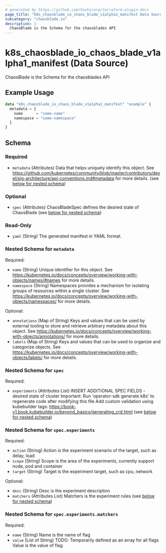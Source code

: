 ```yaml
---
# generated by https://github.com/hashicorp/terraform-plugin-docs
page_title: "k8s_chaosblade_io_chaos_blade_v1alpha1_manifest Data Source - terraform-provider-k8s"
subcategory: "chaosblade.io"
description: |-
  ChaosBlade is the Schema for the chaosblades API
---
```


# k8s_chaosblade_io_chaos_blade_v1alpha1_manifest (Data Source)

ChaosBlade is the Schema for the chaosblades API

## Example Usage

```terraform
data "k8s_chaosblade_io_chaos_blade_v1alpha1_manifest" "example" {
  metadata = {
    name      = "some-name"
    namespace = "some-namespace"
  }
}
```

<!-- schema generated by tfplugindocs -->
## Schema

### Required

- `metadata` (Attributes) Data that helps uniquely identify this object. See https://github.com/kubernetes/community/blob/master/contributors/devel/sig-architecture/api-conventions.md#metadata for more details. (see [below for nested schema](#nestedatt--metadata))

### Optional

- `spec` (Attributes) ChaosBladeSpec defines the desired state of ChaosBlade (see [below for nested schema](#nestedatt--spec))

### Read-Only

- `yaml` (String) The generated manifest in YAML format.

<a id="nestedatt--metadata"></a>
### Nested Schema for `metadata`

Required:

- `name` (String) Unique identifier for this object. See https://kubernetes.io/docs/concepts/overview/working-with-objects/names/#names for more details.
- `namespace` (String) Namespaces provides a mechanism for isolating groups of resources within a single cluster. See https://kubernetes.io/docs/concepts/overview/working-with-objects/namespaces/ for more details.

Optional:

- `annotations` (Map of String) Keys and values that can be used by external tooling to store and retrieve arbitrary metadata about this object. See https://kubernetes.io/docs/concepts/overview/working-with-objects/annotations/ for more details.
- `labels` (Map of String) Keys and values that can be used to organize and categorize objects. See https://kubernetes.io/docs/concepts/overview/working-with-objects/labels/ for more details.


<a id="nestedatt--spec"></a>
### Nested Schema for `spec`

Required:

- `experiments` (Attributes List) INSERT ADDITIONAL SPEC FIELDS - desired state of cluster Important: Run 'operator-sdk generate k8s' to regenerate code after modifying this file Add custom validation using kubebuilder tags: https://book-v1.book.kubebuilder.io/beyond_basics/generating_crd.html (see [below for nested schema](#nestedatt--spec--experiments))

<a id="nestedatt--spec--experiments"></a>
### Nested Schema for `spec.experiments`

Required:

- `action` (String) Action is the experiment scenario of the target, such as delay, load
- `scope` (String) Scope is the area of the experiments, currently support node, pod and container
- `target` (String) Target is the experiment target, such as cpu, network

Optional:

- `desc` (String) Desc is the experiment description
- `matchers` (Attributes List) Matchers is the experiment rules (see [below for nested schema](#nestedatt--spec--experiments--matchers))

<a id="nestedatt--spec--experiments--matchers"></a>
### Nested Schema for `spec.experiments.matchers`

Required:

- `name` (String) Name is the name of flag
- `value` (List of String) TODO: Temporarily defined as an array for all flags Value is the value of flag
